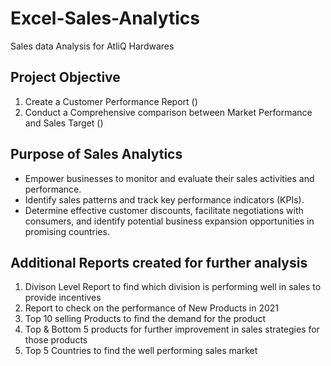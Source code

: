 # Excel-Sales-Analytics
Sales data Analysis for AtliQ Hardwares
## Project Objective
1.  Create a Customer Performance Report ()
2.  Conduct a Comprehensive comparison between Market Performance and Sales Target ()
## Purpose of Sales Analytics
- Empower businesses to monitor and evaluate their sales activities and performance.
- Identify sales patterns and track key performance indicators (KPIs).
- Determine effective customer discounts, facilitate negotiations with consumers, and identify potential business expansion opportunities in promising countries.
 ## Additional Reports created for further analysis
1. Divison Level Report to find which division is performing well in sales to provide incentives
2. Report to check on the performance of New Products in 2021
3. Top 10 selling Products to find the demand for the product
4. Top & Bottom 5 products for further improvement in sales strategies for those products
5. Top 5 Countries to find the well performing sales market 
